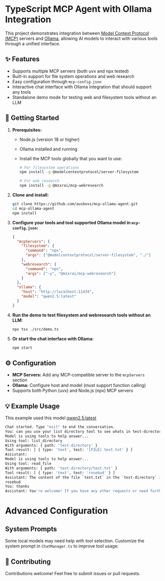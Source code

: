 # TypeScript MCP Agent with Ollama Integration

This project demonstrates integration between [Model Context Protocol (MCP)](https://modelcontextprotocol.org/) servers and [Ollama](https://ollama.com/), allowing AI models to interact with various tools through a unified interface.

## ✨ Features

- Supports multiple MCP servers (both uvx and npx tested)
- Built-in support for file system operations and web research
- Easy configuration through `mcp-config.json`
- Interactive chat interface with Ollama integration that should support any tools
- Standalone demo mode for testing web and filesystem tools without an LLM

## 🚀 Getting Started

1. **Prerequisites:**

   - Node.js (version 18 or higher)
   - Ollama installed and running
   - Install the MCP tools globally that you want to use:

     ```bash
     # For filesystem operations
     npm install -g @modelcontextprotocol/server-filesystem

     # For web research
     npm install -g @mzxrai/mcp-webresearch
     ```

2. **Clone and install:**

   ```bash
   git clone https://github.com/ausboss/mcp-ollama-agent.git
   cd mcp-ollama-agent
   npm install

   ```

3. **Configure your tools and tool supported Ollama model in `mcp-config.json`:**

   ```json
   {
     "mcpServers": {
       "filesystem": {
         "command": "npx",
         "args": ["@modelcontextprotocol/server-filesystem", "./"]
       },
       "webresearch": {
         "command": "npx",
         "args": ["-y", "@mzxrai/mcp-webresearch"]
       }
     },
     "ollama": {
       "host": "http://localhost:11434",
       "model": "qwen2.5:latest"
     }
   }
   ```

4. **Run the demo to test filesystem and webresearch tools without an LLM:**

   ```bash
   npx tsx ./src/demo.ts
   ```

5. **Or start the chat interface with Ollama:**
   ```bash
   npm start
   ```

## ⚙️ Configuration

- **MCP Servers:** Add any MCP-compatible server to the `mcpServers` section
- **Ollama:** Configure host and model (must support function calling)
- Supports both Python (uvx) and Node.js (npx) MCP servers

## 💡 Example Usage

This example used this model [qwen2.5:latest](https://ollama.com/library/qwen2.5)

```bash
Chat started. Type "exit" to end the conversation.
You: can you use your list directory tool to see whats in test-directory then use your read file tool to read it to me?
Model is using tools to help answer...
Using tool: list_directory
With arguments: { path: 'test-directory' }
Tool result: [ { type: 'text', text: '[FILE] test.txt' } ]
Assistant:
Model is using tools to help answer...
Using tool: read_file
With arguments: { path: 'test-directory/test.txt' }
Tool result: [ { type: 'text', text: 'rosebud' } ]
Assistant: The content of the file `test.txt` in the `test-directory` is:
rosebud
You: thanks
Assistant: You're welcome! If you have any other requests or need further assistance, feel free to ask.
```

# Advanced Configuration

## System Prompts

Some local models may need help with tool selection. Customize the system prompt in `ChatManager.ts` to improve tool usage:

## 🤝 Contributing

Contributions welcome! Feel free to submit issues or pull requests.
